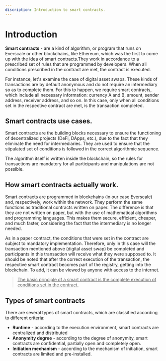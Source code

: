 ```yaml
---
discription: Introduction to smart contracts.
---
```


# Introduction

**Smart contracts** - are a kind of algorithm, or program that runs on Everscale or other blockchains, like Ethereum, which was the first to come up with the idea of smart contracts.They work in accordance to a prescribed set of rules that are programmed by developers. When all conditions prescribed in the contract are met, the contract is executed.

For instance, let's examine the case of digital asset swaps. These kinds of transactions are by default anonymous and do not require an intermediary so as to complete them. For this to happen, we require smart contracts, which include all necessary information: currency A and B, amount, sender address, receiver address, and so on. In this case, only when all conditions set in the respective contract are met, is the transaction completed. 

## Smart contracts use cases.

Smart contracts are the building blocks necessary to ensure the functioning of decentralized projects (DeFi, DApps, etc.), due to the fact that they eliminate the need for intermediaries. They are used to ensure that the stipulated set of conditions is followed in the correct algorithmic sequence.

The algorithm itself is written inside the blockchain, so the rules for transactions are mandatory for all participants and manipulations are not possible.

## How smart contracts actually work.

Smart contracts are programmed in  blockchains (in our case Everscale) and, respectively, work within the network. They perform the same functions as traditional contracts written on paper. The difference is that they are not written on paper, but with the use of mathematical algorithms and programming languages. This makes them secure, efficient, cheaper, and much faster, considering the fact that the intermediary is no longer needed. 

As in a paper contract, the conditions that were set in the contract are subject to mandatory implementation. Therefore, only in this case will the transaction mentioned above (digital asset swap) be completed and participants in this transaction will receive what they were supposed to. It should be noted that after the correct execution of the transaction, the respective smart contract becomes part of the registry, getting into the blockchain. To add, it can be viewed by anyone with access to the internet. 

> <u>The basic principle of a smart contract is the complete execution of conditions set in the contract.</u>

## Types of smart contracts

There are several types of smart contracts, which are classified according to different criteria:

- **Runtime** - according to the execution environment, smart contracts are centralized and distributed
- **Anonymity degree** - according to the degree of anonymity, smart contracts are confidential, partially open and completely open.
- **Initiation mechanism** - according to the mechanism of initiation, smart contracts are limited and pre-installed.
